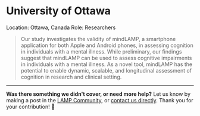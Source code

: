 # University of Ottawa

Location: Ottawa, Canada
Role: Researchers

> Our study investigates the validity of mindLAMP, a smartphone application for both Apple and Android phones, in assessing cognition in individuals with a mental illness. While preliminary, our findings suggest that mindLAMP can be used to assess cognitive impairments in individuals with a mental illness. As a novel tool, mindLAMP has the potential to enable dynamic, scalable, and longitudinal assessment of cognition in research and clinical setting.

---

**Was there something we didn't cover, or need more help?**
Let us know by making a post in the [LAMP Community](https://community.lamp.digital/), or [contact us directly](mailto:team@digitalpsych.org). Thank you for your contribution! 🌟